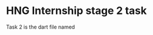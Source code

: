 # HNG Internship stage 2 task
Task 2 is the dart file named

<!--stackedit_data:
eyJoaXN0b3J5IjpbMjA4NjY4MTI3N119
-->
